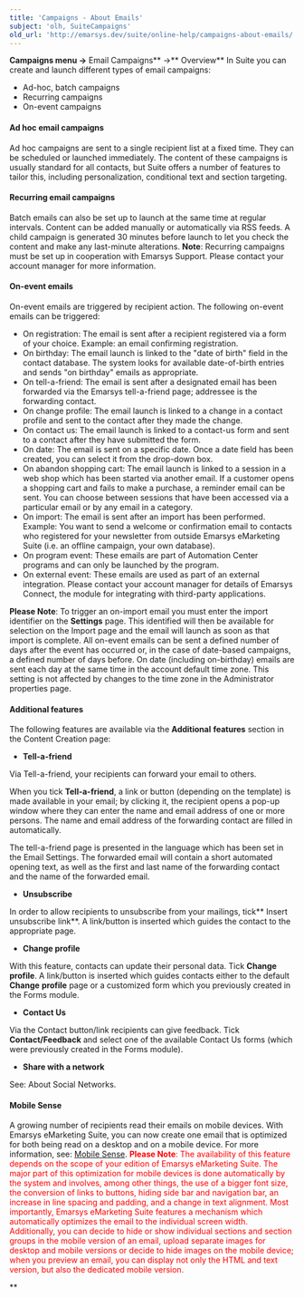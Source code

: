 ```yaml
---
title: 'Campaigns - About Emails'
subject: 'olh, SuiteCampaigns'
old_url: 'http://emarsys.dev/suite/online-help/campaigns-about-emails/'
---
```


**Campaigns menu ->** Email Campaigns** ->** Overview** In Suite you can create and launch different types of email campaigns:

- Ad-hoc, batch campaigns
- Recurring campaigns
- On-event campaigns

#### Ad hoc email campaigns

 Ad hoc campaigns are sent to a single recipient list at a fixed time. They can be scheduled or launched immediately. The content of these campaigns is usually standard for all contacts, but Suite offers a number of features to tailor this, including personalization, conditional text and section targeting.

#### Recurring email campaigns

 Batch emails can also be set up to launch at the same time at regular intervals. Content can be added manually or automatically via RSS feeds. A child campaign is generated 30 minutes before launch to let you check the content and make any last-minute alterations. **Note**: Recurring campaigns must be set up in cooperation with Emarsys Support. Please contact your account manager for more information.

#### On-event emails

 On-event emails are triggered by recipient action. The following on-event emails can be triggered:

- On registration: The email is sent after a recipient registered via a form of your choice. Example: an email confirming registration.
- On birthday: The email launch is linked to the "date of birth" field in the contact database. The system looks for available date-of-birth entries and sends "on birthday" emails as appropriate.
- On tell-a-friend: The email is sent after a designated email has been forwarded via the Emarsys tell-a-friend page; addressee is the forwarding contact.
- On change profile: The email launch is linked to a change in a contact profile and sent to the contact after they made the change.
- On contact us: The email launch is linked to a contact-us form and sent to a contact after they have submitted the form.
- On date: The email is sent on a specific date. Once a date field has been created, you can select it from the drop-down box.
- On abandon shopping cart: The email launch is linked to a session in a web shop which has been started via another email. If a customer opens a shopping cart and fails to make a purchase, a reminder email can be sent. You can choose between sessions that have been accessed via a particular email or by any email in a category.
- On import: The email is sent after an import has been performed. Example: You want to send a welcome or confirmation email to contacts who registered for your newsletter from outside Emarsys eMarketing Suite (i.e. an offline campaign, your own database).
- On program event: These emails are part of Automation Center programs and can only be launched by the program.
- On external event: These emails are used as part of an external integration. Please contact your account manager for details of Emarsys Connect, the module for integrating with third-party applications.
 
**Please Note**: To trigger an on-import email you must enter the import identifier on the **Settings** page. This identified will then be available for selection on the Import page and the email will launch as soon as that import is complete. All on-event emails can be sent a defined number of days after the event has occurred or, in the case of date-based campaigns, a defined number of days before. On date (including on-birthday) emails are sent each day at the same time in the account default time zone. This setting is not affected by changes to the time zone in the Administrator properties page.

#### Additional features

 The following features are available via the **Additional** **features** section in the Content Creation page:

- **Tell-a-friend**

Via Tell-a-friend, your recipients can forward your email to others.

When you tick **Tell-a-friend**, a link or button (depending on the template) is made available in your email; by clicking it, the recipient opens a pop-up window where they can enter the name and email address of one or more persons. The name and email address of the forwarding contact are filled in automatically.

The tell-a-friend page is presented in the language which has been set in the Email Settings. The forwarded email will contain a short automated opening text, as well as the first and last name of the forwarding contact and the name of the forwarded email.

- **Unsubscribe**

In order to allow recipients to unsubscribe from your mailings, tick** Insert unsubscribe link**. A link/button is inserted which guides the contact to the appropriate page.

- **Change profile**

With this feature, contacts can update their personal data. Tick **Change** **profile**. A link/button is inserted which guides contacts either to the default **Change** **profile** page or a customized form which you previously created in the Forms module.

- **Contact Us**

Via the Contact button/link recipients can give feedback. Tick **Contact/Feedback** and select one of the available Contact Us forms (which were previously created in the Forms module).

- **Share with a network**

See: About Social Networks.

#### Mobile Sense

 A growing number of recipients read their emails on mobile devices. With Emarsys eMarketing Suite, you can now create one email that is optimized for both being read on a desktop and on a mobile device. For more information, see: [Mobile Sense](/Suite/mobile-sense.md "Mobile Sense"). <span style="color: #ff0000;">**Please Note**: The availability of this feature depends on the scope of your edition of Emarsys eMarketing Suite.</span> <span style="color: #ff0000;">The major part of this optimization for mobile devices is done automatically by the system and involves, among other things, the use of a bigger font size, the conversion of links to buttons, hiding side bar and navigation bar, an increase in line spacing and padding, and a change in text alignment. Most importantly, Emarsys eMarketing Suite features a mechanism which automatically optimizes the email to the individual screen width.</span> <span style="color: #ff0000;">Additionally, you can decide to hide or show individual sections and section groups in the mobile version of an email, upload separate images for desktop and mobile versions or decide to hide images on the mobile device; when you preview an email, you can display not only the HTML and text version, but also the dedicated mobile version.</span>

**